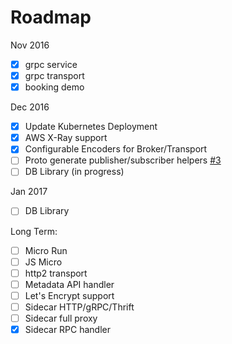 # Roadmap

Nov 2016

- [x] grpc service
- [x] grpc transport
- [x] booking demo

Dec 2016

- [x] Update Kubernetes Deployment
- [x] AWS X-Ray support
- [x] Configurable Encoders for Broker/Transport
- [ ] Proto generate publisher/subscriber helpers [#3](https://github.com/micro/protobuf/pull/3)
- [ ] DB Library (in progress)

Jan 2017
- [ ] DB Library

Long Term:
- [ ] Micro Run
- [ ] JS Micro
- [ ] http2 transport
- [ ] Metadata API handler
- [ ] Let's Encrypt support
- [ ] Sidecar HTTP/gRPC/Thrift
- [ ] Sidecar full proxy
- [x] Sidecar RPC handler
